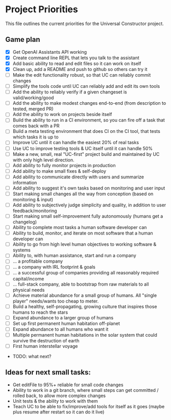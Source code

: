 # Project Priorities

This file outlines the current priorities for the Universal Constructor project.

## Game plan

-   [x] Get OpenAI Assistants API working
-   [x] Create command line REPL that lets you talk to the assistant
-   [x] Add basic ability to read and edit files so it can work on itself
-   [x] Clean up, add a README and push to github so others can try it
-   [ ] Make the edit functionality robust, so that UC can reliably commit changes
-   [ ] Simplify the tools code until UC can reliably add and edit its own tools
-   [ ] Add the ability to reliably verify if a given changeset is valid/working/good
-   [ ] Add the ability to make modest changes end-to-end (from description to tested, merged PR)
-   [ ] Add the ability to work on projects beside itself
-   [ ] Build the ability to run in a CI environment, so you can fire off a task that comes back with a PR
-   [ ] Build a meta testing environment that does CI on the CI tool, that tests which tasks it is up to
-   [ ] Improve UC until it can handle the easiest 20% of real tasks
-   [ ] Use UC to improve testing tools & UC itself until it can handle 50%
-   [ ] Make a new, small, real "UC-first" project build and maintained by UC with only high level direction.
-   [ ] Add ability to fully monitor projects in production
-   [ ] Add ability to make small fixes & self-deploy
-   [ ] Add ability to communicate directly with users and summarize information
-   [ ] Add ability to suggest it's own tasks based on monitoring and user input
-   [ ] Start making small changes all the way from conception (based on monitoring & input)
-   [ ] Add ability to subjectively judge simplicity and quality, in addition to user feedback/monitoring
-   [ ] Start making small self-improvement fully autonomously (humans get a changelog)
-   [ ] Ability to complete most tasks a human software developer can
-   [ ] Ability to build, monitor, and iterate on most software that a human developer can
-   [ ] Ability to go from high level human objectives to working software & systems
-   [ ] Ability to, with human assistance, start and run a company
-   [ ] ... a profitable company
-   [ ] ... a company with IRL footprint & goals
-   [ ] ... a successful group of companies providing all reasonably required capital/income
-   [ ] ... full-stack company, able to bootstrap from raw materials to all physical needs
-   [ ] Achieve material abundance for a small group of humans. All "single player" needs/wants too cheap to meter.
-   [ ] Build a healthy, self-propagating, growing culture that inspires those humans to reach the stars
-   [ ] Expand abundance to a larger group of humans
-   [ ] Set up first permanent human habitation off-planet
-   [ ] Expand abundance to all humans who want it
-   [ ] Multiple permanent human habitations in the solar system that could survive the destruction of earth
-   [ ] First human interstellar voyage
-   TODO: what next?

## Ideas for next small tasks:

-   Get editFile to 95%+ reliable for small code changes
-   Ability to work in a git branch, where small steps can get committed / rolled back, to allow more complex changes
-   Unit tests & the ability to work with them
-   Teach UC to be able to fix/improve/add tools for itself as it goes (maybe plus resume after restart so it can do it live)
